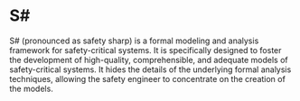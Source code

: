 S#
============

S# (pronounced as safety sharp) is a formal modeling and analysis framework for safety-critical systems.
It is specifically designed to foster the development of high-quality, comprehensible,
and adequate models of safety-critical systems. It hides
the details of the underlying formal analysis techniques,
allowing the safety engineer to concentrate on the creation
of the models.
